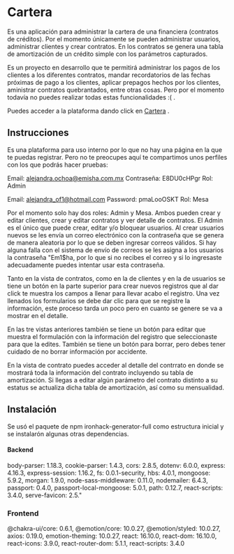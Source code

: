 # Cartera

Es una aplicación para administrar la cartera de una financiera (contratos de créditos). Por el momento únicamente se pueden administrar usuarios, administrar clientes y crear contratos. En los contratos se genera una tabla de amortización de un crédito simple con los parámetros capturados.

Es un proyecto en desarrollo que te permitirá administrar los pagos de los clientes a los diferentes contratos, mandar recordatorios de las fechas próximas de pago a los clientes, aplicar prepagos hechos por los clientes, aministrar contratos quebrantados, entre otras cosas. Pero por el momento todavía no puedes realizar todas estas funcionalidades :( .

Puedes acceder a la plataforma dando click en [Cartera](https://carteraemisha.netlify.com/) .

## Instrucciones

Es una plataforma para uso interno por lo que no hay una página en la que te puedas registrar. Pero no te preocupes aquí te compartimos unos perfiles con los que podrás hacer pruebas:

Email: alejandra.ochoa@emisha.com.mx
Contraseña: E8DU0cHPgr
Rol: Admin

Email: alejandra_of1@hotmail.com
Password: pmaLooOSKT
Rol: Mesa

Por el momento solo hay dos roles: Admin y Mesa. Ambos pueden crear y editar clientes, crear y editar contratos y ver detalle de contratos. El Admin es el único que puede crear, editar y/o bloquear usuarios. Al crear usuarios nuevos se les envía un correo electrónico con la contraseña que se genera de manera aleatoria por lo que se deben ingresar correos válidos. Si hay alguna falla con el sistema de envío de correos se les asigna a los usuarios la contraseña "Em1$ha, por lo que si no recibes el correo y si lo ingresaste adecuadamente puedes intentar usar esta contraseña.

Tanto en la vista de contratos, como en la de clientes y en la de usuarios se tiene un botón en la parte superior para crear nuevos registros que al dar click te muestra los campos a llenar para llevar acabo el registro. Una vez llenados los formularios se debe dar clic para que se registre la información, este proceso tarda un poco pero en cuanto se genere se va a mostrar en el detalle.

En las tre vistas anteriores también se tiene un botón para editar que muestra el formulación con la información del registro que seleccionaste para que la edites. También se tiene un botón para borrar, pero debes tener cuidado de no borrar información por accidente.

En la vista de contrato puedes acceder al detalle del contrrato en donde se mostrará toda la información del contrato incluyendo su tabla de amortización. Si llegas a editar algún parámetro del contrato distinto a su estatus se actualiza dicha tabla de amortización, así como su mensualidad.

## Instalación 

Se usó el paquete de npm ironhack-generator-full como estructura inicial y se instalarón algunas otras dependencias. 

#### Backend
body-parser: 1.18.3,
cookie-parser: 1.4.3,
cors: 2.8.5,
dotenv: 6.0.0,
express: 4.16.3,
express-session: 1.16.2,
fs: 0.0.1-security,
hbs: 4.0.1,
mongoose: 5.9.2,
morgan: 1.9.0,
node-sass-middleware: 0.11.0,
nodemailer: 6.4.3,
passport: 0.4.0,
passport-local-mongoose: 5.0.1,
path: 0.12.7,
react-scripts: 3.4.0,
serve-favicon: 2.5."

### Frontend

@chakra-ui/core: 0.6.1,
@emotion/core: 10.0.27,
@emotion/styled: 10.0.27,
axios: 0.19.0,
emotion-theming: 10.0.27,
react: 16.10.0,
react-dom: 16.10.0,
react-icons: 3.9.0,
react-router-dom: 5.1.1,
react-scripts: 3.4.0